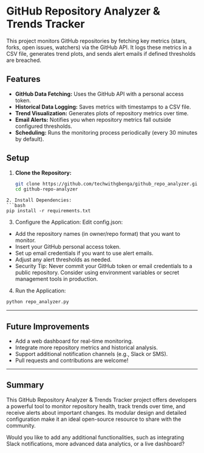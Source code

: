 # GitHub Repository Analyzer & Trends Tracker

This project monitors GitHub repositories by fetching key metrics (stars, forks, open issues, watchers) via the GitHub API. It logs these metrics in a CSV file, generates trend plots, and sends alert emails if defined thresholds are breached.

## Features

- **GitHub Data Fetching:** Uses the GitHub API with a personal access token.
- **Historical Data Logging:** Saves metrics with timestamps to a CSV file.
- **Trend Visualization:** Generates plots of repository metrics over time.
- **Email Alerts:** Notifies you when repository metrics fall outside configured thresholds.
- **Scheduling:** Runs the monitoring process periodically (every 30 minutes by default).

## Setup

1. **Clone the Repository:**
   ```bash
   git clone https://github.com/techwithgbenga/github_repo_analyzer.git
   cd github-repo-analyzer
```
2. Install Dependencies:
```bash
pip install -r requirements.txt
```
3. Configure the Application:
Edit config.json:
- Add the repository names (in owner/repo format) that you want to monitor.
- Insert your GitHub personal access token.
- Set up email credentials if you want to use alert emails.
- Adjust any alert thresholds as needed.
- Security Tip: Never commit your GitHub token or email credentials to a public repository. Consider using environment variables or secret management tools in production.

4. Run the Application:
```bash
python repo_analyzer.py
```
---

## Future Improvements
- Add a web dashboard for real-time monitoring.
- Integrate more repository metrics and historical analysis.
- Support additional notification channels (e.g., Slack or SMS).
- Pull requests and contributions are welcome!

---

## Summary

This GitHub Repository Analyzer & Trends Tracker project offers developers a powerful tool to monitor repository health, track trends over time, and receive alerts about important changes. Its modular design and detailed configuration make it an ideal open-source resource to share with the community.

Would you like to add any additional functionalities, such as integrating Slack notifications, more advanced data analytics, or a live dashboard?
